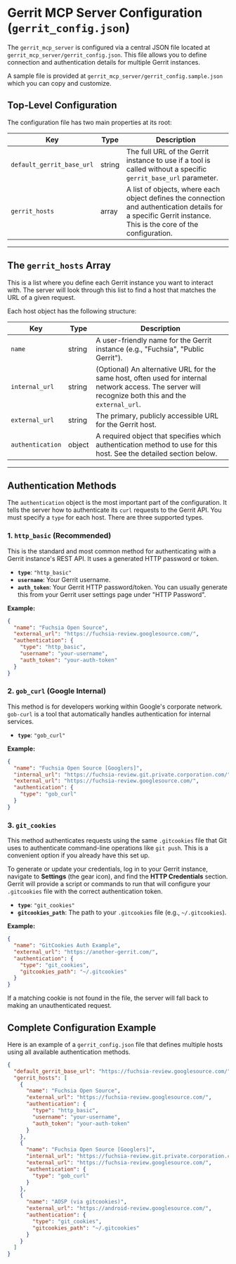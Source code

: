 # Gerrit MCP Server Configuration (`gerrit_config.json`)

The `gerrit_mcp_server` is configured via a central JSON file located at `gerrit_mcp_server/gerrit_config.json`. This file allows you to define connection and authentication details for multiple Gerrit instances.

A sample file is provided at `gerrit_mcp_server/gerrit_config.sample.json` which you can copy and customize.

## Top-Level Configuration

The configuration file has two main properties at its root:

| Key                       | Type   | Description                                                                                                                                 |
| ------------------------- | ------ | ------------------------------------------------------------------------------------------------------------------------------------------- |
| `default_gerrit_base_url` | string | The full URL of the Gerrit instance to use if a tool is called without a specific `gerrit_base_url` parameter.                               |
| `gerrit_hosts`            | array  | A list of objects, where each object defines the connection and authentication details for a specific Gerrit instance. This is the core of the configuration. |

---

## The `gerrit_hosts` Array

This is a list where you define each Gerrit instance you want to interact with. The server will look through this list to find a host that matches the URL of a given request.

Each host object has the following structure:

| Key              | Type   | Description                                                                                                                                                           |
| ---------------- | ------ | --------------------------------------------------------------------------------------------------------------------------------------------------------------------- |
| `name`           | string | A user-friendly name for the Gerrit instance (e.g., "Fuchsia", "Public Gerrit").                                                                                      |
| `internal_url`   | string | (Optional) An alternative URL for the same host, often used for internal network access. The server will recognize both this and the `external_url`.                     |
| `external_url`   | string | The primary, publicly accessible URL for the Gerrit host.                                                                                                             |
| `authentication` | object | A required object that specifies which authentication method to use for this host. See the detailed section below.                                                    |

---

## Authentication Methods

The `authentication` object is the most important part of the configuration. It tells the server how to authenticate its `curl` requests to the Gerrit API. You must specify a `type` for each host. There are three supported types.

### 1. `http_basic` (Recommended)

This is the standard and most common method for authenticating with a Gerrit instance's REST API. It uses a generated HTTP password or token.

*   **`type`**: `"http_basic"`
*   **`username`**: Your Gerrit username.
*   **`auth_token`**: Your Gerrit HTTP password/token. You can usually generate this from your Gerrit user settings page under "HTTP Password".

**Example:**
```json
{
  "name": "Fuchsia Open Source",
  "external_url": "https://fuchsia-review.googlesource.com/",
  "authentication": {
    "type": "http_basic",
    "username": "your-username",
    "auth_token": "your-auth-token"
  }
}
```

### 2. `gob_curl` (Google Internal)

This method is for developers working within Google's corporate network. `gob-curl` is a tool that automatically handles authentication for internal services.

*   **`type`**: `"gob_curl"`

**Example:**
```json
{
  "name": "Fuchsia Open Source [Googlers]",
  "internal_url": "https://fuchsia-review.git.private.corporation.com/",
  "external_url": "https://fuchsia-review.googlesource.com/",
  "authentication": {
    "type": "gob_curl"
  }
}
```

### 3. `git_cookies`

This method authenticates requests using the same `.gitcookies` file that Git uses to authenticate command-line operations like `git push`. This is a convenient option if you already have this set up.

To generate or update your credentials, log in to your Gerrit instance, navigate to **Settings** (the gear icon), and find the **HTTP Credentials** section. Gerrit will provide a script or commands to run that will configure your `.gitcookies` file with the correct authentication token.

*   **`type`**: `"git_cookies"`
*   **`gitcookies_path`**: The path to your `.gitcookies` file (e.g., `~/.gitcookies`).

**Example:**
```json
{
  "name": "GitCookies Auth Example",
  "external_url": "https://another-gerrit.com/",
  "authentication": {
    "type": "git_cookies",
    "gitcookies_path": "~/.gitcookies"
  }
}
```
If a matching cookie is not found in the file, the server will fall back to making an unauthenticated request.

## Complete Configuration Example

Here is an example of a `gerrit_config.json` file that defines multiple hosts using all available authentication methods.

```json
{
  "default_gerrit_base_url": "https://fuchsia-review.googlesource.com/",
  "gerrit_hosts": [
    {
      "name": "Fuchsia Open Source",
      "external_url": "https://fuchsia-review.googlesource.com/",
      "authentication": {
        "type": "http_basic",
        "username": "your-username",
        "auth_token": "your-auth-token"
      }
    },
    {
      "name": "Fuchsia Open Source [Googlers]",
      "internal_url": "https://fuchsia-review.git.private.corporation.com/",
      "external_url": "https://fuchsia-review.googlesource.com/",
      "authentication": {
        "type": "gob_curl"
      }
    },
    {
      "name": "AOSP (via gitcookies)",
      "external_url": "https://android-review.googlesource.com/",
      "authentication": {
        "type": "git_cookies",
        "gitcookies_path": "~/.gitcookies"
      }
    }
  ]
}
```
